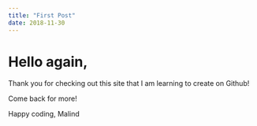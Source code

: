```yaml
---
title: "First Post"
date: 2018-11-30
---
```


# Hello again,

Thank you for checking out this site that I am learning to create on Github!

Come back for more!

Happy coding,
Malind
